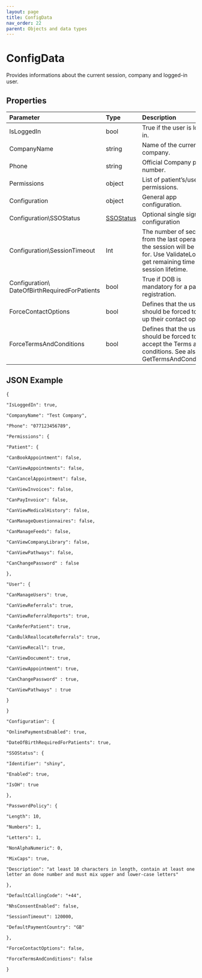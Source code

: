 ```yaml
---
layout: page
title: ConfigData
nav_order: 22
parent: Objects and data types
---
```


# ConfigData

Provides informations about the current session, company and logged-in user.

## Properties

| Parameter | Type   | Description                                                 |
|:----------|:-------|:------------------------------------------------------------|
| IsLoggedIn | bool | True if the user is logged in. |
| CompanyName | string | Name of the current company. |
| Phone | string | Official Company phone number. |
| Permissions | object | List of patient’s/user’s permissions. |
| Configuration | object | General app configuration. |
| Configuration\\SSOStatus | [SSOStatus](../objects-and-data-types/ssostatus) | Optional single sign on configuration |
| Configuration\\SessionTimeout | Int | The number of seconds from the last operation the session will be active for. Use ValidateLogin to get remaining time of the session lifetime. |
| Configuration\\ DateOfBirthRequiredForPatients | bool | True if DOB is mandatory for a patient registration. |
| ForceContactOptions | bool | Defines that the user should be forced to set up their contact options. |
| ForceTermsAndConditions | bool | Defines that the user should be forced to accept the Terms and conditions. See also GetTermsAndConditions. |

## JSON Example

```
{

"IsLoggedIn": true,

"CompanyName": "Test Company",

"Phone": "077123456789",

"Permissions": {

"Patient": {

"CanBookAppointment": false,

"CanViewAppointments": false,

"CanCancelAppointment": false,

"CanViewInvoices": false,

"CanPayInvoice": false,

"CanViewMedicalHistory": false,

"CanManageQuestionnaires": false,

"CanManageFeeds": false,

"CanViewCompanyLibrary": false,

"CanViewPathways": false,

"CanChangePassword" : false

},

"User": {

"CanManageUsers": true,

"CanViewReferrals": true,

"CanViewReferralReports": true,

"CanReferPatient": true,

"CanBulkReallocateReferrals": true,

"CanViewRecall": true,

"CanViewDocument": true,

"CanViewAppointment": true,

"CanChangePassword" : true,

"CanViewPathways" : true

}

}

"Configuration": {

"OnlinePaymentsEnabled": true,

"DateOfBirthRequiredForPatients": true,

"SSOStatus": {

"Identifier": "shiny",

"Enabled": true,

"IsOH": true

},

"PasswordPolicy": {

"Length": 10,

"Numbers": 1,

"Letters": 1,

"NonAlphaNumeric": 0,

"MixCaps": true,

"Description": "at least 10 characters in length, contain at least one letter an done number and must mix upper and lower-case letters"

},

"DefaultCallingCode": "+44",

"NhsConsentEnabled": false,

"SessionTimeout": 120000,

"DefaultPaymentCountry": "GB"

},

"ForceContactOptions": false,

"ForceTermsAndConditions": false

}
```
